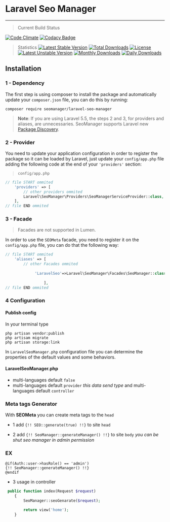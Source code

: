 # Laravel Seo Manager
------------------------------
> Current Build Status


[![Code Climate](https://codeclimate.com/github/artesaos/seotools/badges/gpa.svg)](https://codeclimate.com/github/VaheSaroyan/laravel-seo-manager)
[![Codacy Badge](https://api.codacy.com/project/badge/Grade/449f1862c015444cbe2b3daf61ab7b10)](https://www.codacy.com/app/VaheSaroyan/Laravel-laravel-seo-tools?utm_source=github.com&amp;utm_medium=referral&amp;utm_content=VaheSaroyan/Laravel-laravel-seo-tools&amp;utm_campaign=Badge_Grade)
> Statistics
[![Latest Stable Version](https://poser.pugx.org/seomanager/laravel-seo-manager/v/stable)](https://packagist.org/packages/seomanager/laravel-seo-manager)
[![Total Downloads](https://poser.pugx.org/seomanager/laravel-seo-manager/downloads)](https://packagist.org/packages/seomanager/laravel-seo-manager)
[![License](https://poser.pugx.org/seomanager/laravel-seo-manager/license)](https://packagist.org/packages/seomanager/laravel-seo-manager)
[![Latest Unstable Version](https://poser.pugx.org/seomanager/laravel-seo-manager/v/unstable)](https://packagist.org/packages/seomanager/laravel-seo-manager)
[![Monthly Downloads](https://poser.pugx.org/seomanager/laravel-seo-manager/d/monthly)](https://packagist.org/packages/seomanager/laravel-seo-manager)
[![Daily Downloads](https://poser.pugx.org/seomanager/laravel-seo-manager/d/daily)](https://packagist.org/packages/seomanager/laravel-seo-manager)
## Installation
### 1 - Dependency
The first step is using composer to install the package and automatically update your `composer.json` file, you can do this by running:
```shell
composer require seomanager/laravel-seo-manager
```
> **Note**: If you are using Laravel 5.5, the steps 2 and 3, for providers and aliases, are unnecessaries. SeoManager supports Laravel new [Package Discovery](https://laravel.com/docs/5.5/packages#package-discovery).

### 2 - Provider
You need to update your application configuration in order to register the package so it can be loaded by Laravel, just update your `config/app.php` file adding the following code at the end of your `'providers'` section:

> `config/app.php`

```php
// file START ommited
    'providers' => [
        // other providers ommited
        Laravel\SeoManager\Providers\SeoManagerServiceProvider::class,
    ],
// file END ommited
```



### 3 - Facade

> Facades are not supported in Lumen.

In order to use the `SEOMeta` facade, you need to register it on the `config/app.php` file, you can do that the following way:

```php
// file START ommited
    'aliases' => [
        // other Facades ommited
       
             'LaravelSeo'=>Laravel\SeoManager\Facades\SeoManager::class,
             
                 ],
// file END ommited
```


### 4 Configuration

#### Publish config

In your terminal type
```shell
php artisan vendor:publish
php artisam migrate
php artisan storage:link
```


In `LaravelSeoManager.php` configuration file you can determine the properties of the default values and some behaviors.

#### LaravelSeoManager.php

- multi-languages default `false`
- multi-languages default `provider` *this data send type*
 and multi-languages default `controller` 


### Meta tags Generator
With **SEOMeta** you can create meta tags to the `head`

- 1 add `{!! SEO::generate(true) !!}` to site `head`

- 2 add `{!! SeoManager::generateManager() !!}` to site `body` *you can be shut seo manager in admin permission*
### EX
```blade
@if(Auth::user->hasRole() == 'admin')
{!! SeoManager::generateManager() !!}
@endif
```
- 3 usage in controller
```php
 public function index(Request $request)
    {
        SeoManager::seoGenarate($request);

        return view('home');
    }
```
